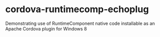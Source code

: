 cordova-runtimecomp-echoplug
============================

Demonstrating use of RuntimeComponent native code installable as an Apache Cordova plugin for Windows 8 
